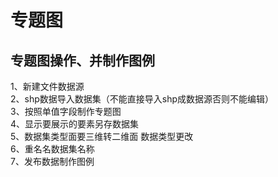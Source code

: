 专题图
======
<h2>专题图操作、并制作图例</h2>
1、新建文件数据源</br>
2、shp数据导入数据集（不能直接导入shp成数据源否则不能编辑）</br>
3、按照单值字段制作专题图</br>
4、显示要展示的要素另存数据集</br>
5、数据集类型面要三维转二维面 数据类型更改</br>
6、重名名数据集名称</br>
7、发布数据制作图例</br>
